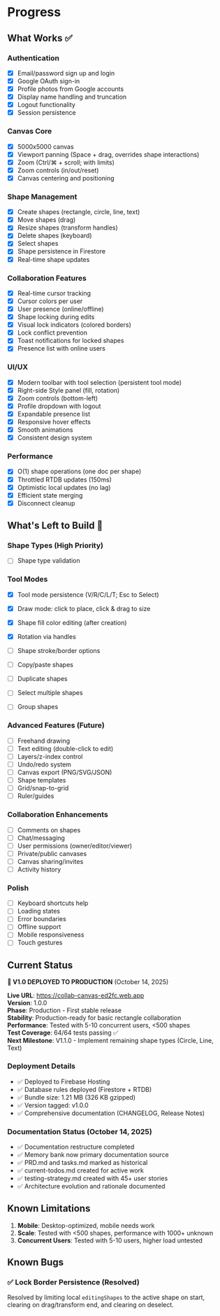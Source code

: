 # Progress

## What Works ✅

### Authentication
- [x] Email/password sign up and login
- [x] Google OAuth sign-in
- [x] Profile photos from Google accounts
- [x] Display name handling and truncation
- [x] Logout functionality
- [x] Session persistence

### Canvas Core
- [x] 5000x5000 canvas
- [x] Viewport panning (Space + drag, overrides shape interactions)
- [x] Zoom (Ctrl/⌘ + scroll; with limits)
- [x] Zoom controls (in/out/reset)
- [x] Canvas centering and positioning

### Shape Management
- [x] Create shapes (rectangle, circle, line, text)
- [x] Move shapes (drag)
- [x] Resize shapes (transform handles)
- [x] Delete shapes (keyboard)
- [x] Select shapes
- [x] Shape persistence in Firestore
- [x] Real-time shape updates

### Collaboration Features
- [x] Real-time cursor tracking
- [x] Cursor colors per user
- [x] User presence (online/offline)
- [x] Shape locking during edits
- [x] Visual lock indicators (colored borders)
- [x] Lock conflict prevention
- [x] Toast notifications for locked shapes
- [x] Presence list with online users

### UI/UX
- [x] Modern toolbar with tool selection (persistent tool mode)
- [x] Right-side Style panel (fill, rotation)
- [x] Zoom controls (bottom-left)
- [x] Profile dropdown with logout
- [x] Expandable presence list
- [x] Responsive hover effects
- [x] Smooth animations
- [x] Consistent design system

### Performance
- [x] O(1) shape operations (one doc per shape)
- [x] Throttled RTDB updates (150ms)
- [x] Optimistic local updates (no lag)
- [x] Efficient state merging
- [x] Disconnect cleanup

## What's Left to Build 🚧

### Shape Types (High Priority)
- [ ] Shape type validation

### Tool Modes
- [x] Tool mode persistence (V/R/C/L/T; Esc to Select)
- [x] Draw mode: click to place, click & drag to size

- [x] Shape fill color editing (after creation)
- [x] Rotation via handles
- [ ] Shape stroke/border options
- [ ] Copy/paste shapes
- [ ] Duplicate shapes
- [ ] Select multiple shapes
- [ ] Group shapes

### Advanced Features (Future)
- [ ] Freehand drawing
- [ ] Text editing (double-click to edit)
- [ ] Layers/z-index control
- [ ] Undo/redo system
- [ ] Canvas export (PNG/SVG/JSON)
- [ ] Shape templates
- [ ] Grid/snap-to-grid
- [ ] Ruler/guides

### Collaboration Enhancements
- [ ] Comments on shapes
- [ ] Chat/messaging
- [ ] User permissions (owner/editor/viewer)
- [ ] Private/public canvases
- [ ] Canvas sharing/invites
- [ ] Activity history

### Polish
- [ ] Keyboard shortcuts help
- [ ] Loading states
- [ ] Error boundaries
- [ ] Offline support
- [ ] Mobile responsiveness
- [ ] Touch gestures

## Current Status

**🎉 V1.0 DEPLOYED TO PRODUCTION** (October 14, 2025)

**Live URL**: https://collab-canvas-ed2fc.web.app  
**Version**: 1.0.0  
**Phase**: Production - First stable release  
**Stability**: Production-ready for basic rectangle collaboration  
**Performance**: Tested with 5-10 concurrent users, <500 shapes  
**Test Coverage**: 64/64 tests passing ✅  
**Next Milestone**: V1.1.0 - Implement remaining shape types (Circle, Line, Text)

### Deployment Details
- ✅ Deployed to Firebase Hosting
- ✅ Database rules deployed (Firestore + RTDB)
- ✅ Bundle size: 1.21 MB (326 KB gzipped)
- ✅ Version tagged: v1.0.0
- ✅ Comprehensive documentation (CHANGELOG, Release Notes)

### Documentation Status (October 14, 2025)
- ✅ Documentation restructure completed
- ✅ Memory bank now primary documentation source
- ✅ PRD.md and tasks.md marked as historical
- ✅ current-todos.md created for active work
- ✅ testing-strategy.md created with 45+ user stories
- ✅ Architecture evolution and rationale documented

## Known Limitations

1. **Mobile**: Desktop-optimized, mobile needs work
2. **Scale**: Tested with <500 shapes, performance with 1000+ unknown
3. **Concurrent Users**: Tested with 5-10 users, higher load untested

## Known Bugs

### ✅ Lock Border Persistence (Resolved)
Resolved by limiting local `editingShapes` to the active shape on start, clearing on drag/transform end, and clearing on deselect.

